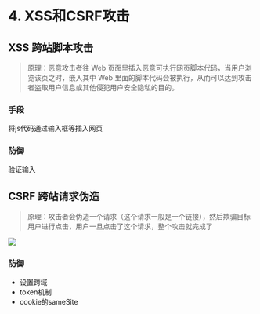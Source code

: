 # 4. XSS和CSRF攻击

## XSS 跨站脚本攻击

>原理：恶意攻击者往 Web 页面里插入恶意可执行网页脚本代码，当用户浏览该页之时，嵌入其中 Web 里面的脚本代码会被执行，从而可以达到攻击者盗取用户信息或其他侵犯用户安全隐私的目的。

### 手段

将js代码通过输入框等插入网页

### 防御

验证输入

## CSRF 跨站请求伪造

>原理：攻击者会伪造一个请求（这个请求一般是一个链接），然后欺骗目标用户进行点击，用户一旦点击了这个请求，整个攻击就完成了

<img src='https://pic3.zhimg.com/80/v2-ce39e4208a89f5ab02b6fe28c2dc56a6_1440w.webp'/>

### 防御

- 设置跨域
- token机制
- cookie的sameSite